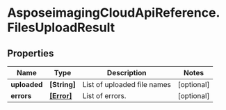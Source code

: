 # AsposeimagingCloudApiReference.FilesUploadResult

## Properties
Name | Type | Description | Notes
------------ | ------------- | ------------- | -------------
**uploaded** | **[String]** | List of uploaded file names | [optional] 
**errors** | [**[Error]**](Error.md) | List of errors. | [optional] 


